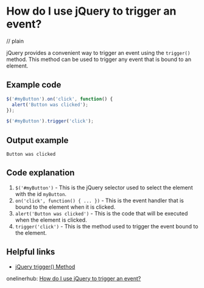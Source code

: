 # How do I use jQuery to trigger an event?
// plain

jQuery provides a convenient way to trigger an event using the `trigger()` method. This method can be used to trigger any event that is bound to an element.

## Example code

```javascript
$('#myButton').on('click', function() {
  alert('Button was clicked');
});

$('#myButton').trigger('click');
```
## Output example

`Button was clicked`

## Code explanation

1. `$('#myButton')` - This is the jQuery selector used to select the element with the id `myButton`.
2. `on('click', function() { ... })` - This is the event handler that is bound to the element when it is clicked.
3. `alert('Button was clicked')` - This is the code that will be executed when the element is clicked.
4. `trigger('click')` - This is the method used to trigger the event bound to the element.

## Helpful links
- [jQuery trigger() Method](https://www.w3schools.com/jquery/event_trigger.asp)

onelinerhub: [How do I use jQuery to trigger an event?](https://onelinerhub.com/jquery/how-do-i-use-jquery-to-trigger-an-event)